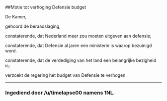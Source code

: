 ##Motie tot verhoging Defensie budget 
 
De Kamer,

gehoord de beraadslaging,

constaterende, dat Nederland meer zou moeten uitgeven aan defensie;

constaterende, dat Defensie al jaren een ministerie is waarop bezuinigd word.

constaterende, dat de verdediging van het land een belangrijke bezigheid is;

verzoekt de regering het budget van Defensie te verhogen.

---

### Ingediend door /u/timelapse00 namens 1NL.
